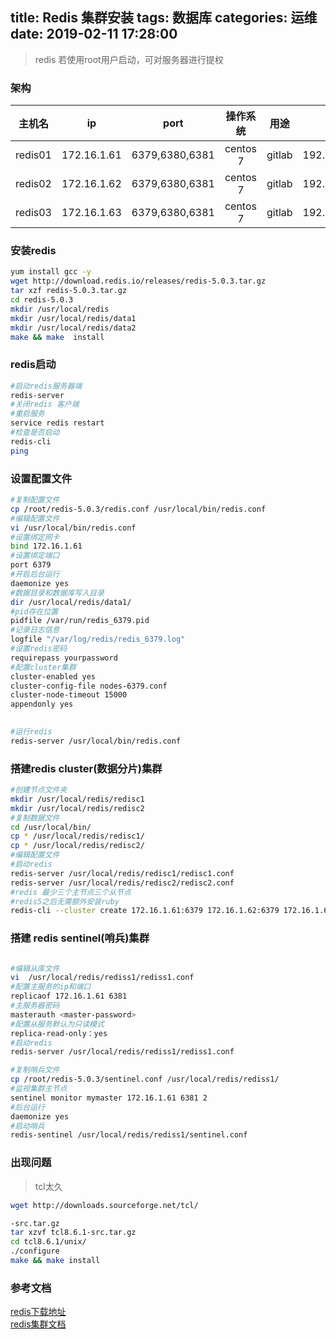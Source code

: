title: Redis 集群安装
tags: 数据库
categories: 运维
date: 2019-02-11 17:28:00
---
> redis 若使用root用户启动，可对服务器进行提权
### 架构
| 主机名 | ip | port |操作系统 | 用途 | 备注 |
| :---: | :---: | :---: | :---: | :---: | :---: |
| redis01 | 172.16.1.61 | 6379,6380,6381 | centos 7  | gitlab | 192.168.116.137 | 
| redis02 | 172.16.1.62 | 6379,6380,6381 | centos 7  | gitlab | 192.168.116.148 | 
| redis03 | 172.16.1.63 | 6379,6380,6381 | centos 7  | gitlab | 192.168.116.149 | 

### 安装redis
```bash 
yum install gcc -y
wget http://download.redis.io/releases/redis-5.0.3.tar.gz
tar xzf redis-5.0.3.tar.gz
cd redis-5.0.3
mkdir /usr/local/redis
mkdir /usr/local/redis/data1
mkdir /usr/local/redis/data2
make && make  install 
```
<!-- more -->
### redis启动
```bash
#启动redis服务器端
redis-server
#关闭redis 客户端
#重启服务
service redis restart
#检查是否启动
redis-cli 
ping
```
### 设置配置文件
```bash
#复制配置文件
cp /root/redis-5.0.3/redis.conf /usr/local/bin/redis.conf
#编辑配置文件
vi /usr/local/bin/redis.conf
#设置绑定网卡
bind 172.16.1.61
#设置绑定端口
port 6379
#开启后台运行
daemonize yes
#数据目录和数据库写入目录
dir /usr/local/redis/data1/
#pid存在位置
pidfile /var/run/redis_6379.pid
#记录日志信息
logfile "/var/log/redis/redis_6379.log"
#设置redis密码
requirepass yourpassword 
#配置cluster集群
cluster-enabled yes
cluster-config-file nodes-6379.conf
cluster-node-timeout 15000
appendonly yes
 

#运行redis
redis-server /usr/local/bin/redis.conf
```

### 搭建redis cluster(数据分片)集群
```bash
#创建节点文件夹
mkdir /usr/local/redis/redisc1
mkdir /usr/local/redis/redisc2
#复制数据文件
cd /usr/local/bin/
cp * /usr/local/redis/redisc1/
cp * /usr/local/redis/redisc2/
#编辑配置文件
#启动redis
redis-server /usr/local/redis/redisc1/redisc1.conf
redis-server /usr/local/redis/redisc2/redisc2.conf
#redis 最少三个主节点三个从节点
#redis5之后无需额外安装ruby
redis-cli --cluster create 172.16.1.61:6379 172.16.1.62:6379 172.16.1.63:6379 172.16.1.61:6380 172.16.1.62:6380 172.16.1.63:6380  --cluster-replicas 1
```

### 搭建 redis sentinel(哨兵)集群
```bash

#编辑从库文件
vi  /usr/local/redis/rediss1/rediss1.conf
#配置主服务的ip和端口
replicaof 172.16.1.61 6381
#主服务器密码
masterauth <master-password>
#配置从服务默认为只读模式
replica-read-only：yes
#启动redis
redis-server /usr/local/redis/rediss1/rediss1.conf

#复制哨兵文件
cp /root/redis-5.0.3/sentinel.conf /usr/local/redis/rediss1/
#监视集群主节点
sentinel monitor mymaster 172.16.1.61 6381 2
#后台运行
daemonize yes
#启动哨兵
redis-sentinel /usr/local/redis/rediss1/sentinel.conf
```
### 出现问题
>tcl太久

```bash
wget http://downloads.sourceforge.net/tcl/

-src.tar.gz
tar xzvf tcl8.6.1-src.tar.gz
cd tcl8.6.1/unix/
./configure
make && make install
```

### 参考文档
[redis下载地址](http://redis.io/download)  
[redis集群文档](https://redis.io/topics/cluster-tutorial)  

